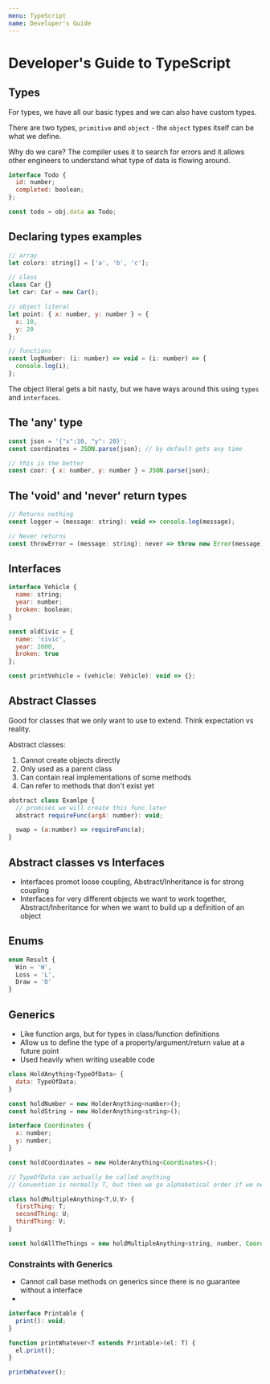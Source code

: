 ```yaml
---
menu: TypeScript
name: Developer's Guide
---
```


# Developer's Guide to TypeScript

## Types

For types, we have all our basic types and we can also have custom types.

There are two types, `primitive` and `object` - the `object` types itself can be what we define.

Why do we care? The compiler uses it to search for errors and it allows other engineers to understand what type of data is flowing around.

```javascript
interface Todo {
  id: number;
  completed: boolean;
};

const todo = obj.data as Todo;
```

## Declaring types examples

```javascript
// array
let colors: string[] = ['a', 'b', 'c'];

// class
class Car {}
let car: Car = new Car();

// object literal
let point: { x: number, y: number } = {
  x: 10,
  y: 20
};

// functions
const logNumber: (i: number) => void = (i: number) => {
  console.log(i);
};
```

The object literal gets a bit nasty, but we have ways around this using `types` and `interfaces`.

## The 'any' type

```javascript
const json = '{"x":10, "y": 20}';
const coordinates = JSON.parse(json); // by default gets any time

// this is the better
const coor: { x: number, y: number } = JSON.parse(json);
```

## The 'void' and 'never' return types

```javascript
// Returns nothing
const logger = (message: string): void => console.log(message);

// Never returns
const throwError = (message: string): never => throw new Error(message);
```

## Interfaces

```javascript
interface Vehicle {
  name: string;
  year: number;
  broken: boolean;
}

const oldCivic = {
  name: 'civic',
  year: 2000,
  broken: true
};

const printVehicle = (vehicle: Vehicle): void => {};
```

## Abstract Classes

Good for classes that we only want to use to extend. Think expectation vs reality.

Abstract classes:

1. Cannot create objects directly
2. Only used as a parent class
3. Can contain real implementations of some methods
4. Can refer to methods that don't exist yet

```javascript
abstract class Examlpe {
  // promises we will create this func later
  abstract requireFunc(argA: number): void;

  swap = (a:number) => requireFunc(a);
}
```

## Abstract classes vs Interfaces

- Interfaces promot loose coupling, Abstract/Inheritance is for strong coupling
- Interfaces for very different objects we want to work together, Abstract/Inheritance for when we want to build up a definition of an object

## Enums

```javascript
enum Result {
  Win = 'W',
  Loss = 'L',
  Draw = 'D'
}
```

## Generics

- Like function args, but for types in class/function definitions
- Allow us to define the type of a property/argument/return value at a future point
- Used heavily when writing useable code

```javascript
class HoldAnything<TypeOfData> {
  data: TypeOfData;
}

const holdNumber = new HolderAnything<number>();
const holdString = new HolderAnything<string>();

interface Coordinates {
  x: number;
  y: number;
}

const holdCoordinates = new HolderAnything<Coordinates>();

// TypeOfData can actually be called anything
// Convention is normally T, but then we go alphabetical order if we need multiple generics

class holdMultipleAnything<T,U,V> {
  firstThing: T;
  secondThing: U;
  thirdThing: V;
}

const holdAllTheThings = new holdMultipleAnything<string, number, Coordinates>();
```

### Constraints with Generics

- Cannot call base methods on generics since there is no guarantee without a interface
-

```javascript
interface Printable {
  print(): void;
}

function printWhatever<T extends Printable>(el: T) {
  el.print();
}

printWhatever();
```
